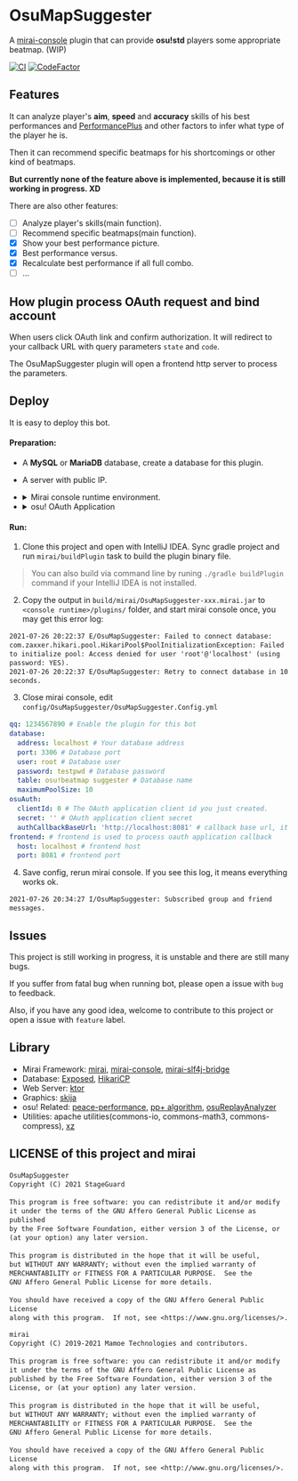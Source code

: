 # OsuMapSuggester

A [mirai-console](https://github.com/mamoe/mirai-console) plugin that can provide **osu!std** players some appropriate beatmap. (WIP)

[![CI](https://github.com/StageGuard/OsuMapSuggester/actions/workflows/build.yml/badge.svg)](https://github.com/StageGuard/OsuMapSuggester/actions/workflows/build.yml) [![CodeFactor](https://www.codefactor.io/repository/github/stageguard/osumapsuggester/badge/main)](https://www.codefactor.io/repository/github/stageguard/osumapsuggester/overview/main)

## Features

It can analyze player's **aim**, **speed** and **accuracy** skills of his best performances and [PerformancePlus](https://syrin.me/pp+/) and other factors to infer what type of the player he is.

Then it can recommend specific beatmaps for his shortcomings or other kind of beatmaps.

**But currently none of the feature above is implemented, because it is still working in progress. XD**

There are also other features: 

- [ ] Analyze player's skills(main function).
- [ ] Recommend specific beatmaps(main function).
- [x] Show your best performance picture.
- [x] Best performance versus.
- [x] Recalculate best performance if all full combo.
- [ ] ...

## How plugin process OAuth request and bind account

When users click OAuth link and confirm authorization. It will redirect to your callback URL with query parameters `state` and `code`. 

The OsuMapSuggester plugin will open a frontend http server to process the parameters.

## Deploy

It is easy to deploy this bot.

#### Preparation: 

- A **MySQL** or **MariaDB** database, create a database for this plugin.

- A server with public IP.

- <details> <summary>Mirai console runtime environment.</summary>
      Learn how to setup mirai console: <a href="https://github.com/mamoe/mirai/blob/dev/docs/UserManual.md">https://github.com/mamoe/mirai/blob/dev/docs/UserManual.md</a>
  </details>

- <details> <summary>osu! OAuth Application</summary>
		1. Go to <a href="https://osu.ppy.sh/home/account/edit">https://osu.ppy.sh/home/account/edit</a><br><br>
      2. Click <b>New OAuth Application</b><br>
      <img src="static/new_oauth_app_button.png"/><br><br>
      3. Set <b>Application Callback URL</b> to <b>http://&lt;your server ip or domain name&gt;:port/authCallback</b><br>
      <img src="static/new_oauth_app.png" height="200"/><br><br>
      4. Copy <b>Client Id</b> and <b>Client Secrect</b>.<br>
      <img src="static/oauth.png" height="200"/>
  </details>

#### Run: 

1. Clone this project and open with IntelliJ IDEA. Sync gradle project and run `mirai/buildPlugin` task to build the plugin binary file.

> You can also build via command line by runing `./gradle buildPlugin` command if your IntelliJ IDEA is not installed.

2. Copy the output in `build/mirai/OsuMapSuggester-xxx.mirai.jar` to `<console runtime>/plugins/` folder, and start mirai console once, you may get this error log: 

```
2021-07-26 20:22:37 E/OsuMapSuggester: Failed to connect database: com.zaxxer.hikari.pool.HikariPool$PoolInitializationException: Failed to initialize pool: Access denied for user 'root'@'localhost' (using password: YES).
2021-07-26 20:22:37 E/OsuMapSuggester: Retry to connect database in 10 seconds.
```

3. Close mirai console, edit `config/OsuMapSuggester/OsuMapSuggester.Config.yml`

```yaml
qq: 1234567890 # Enable the plugin for this bot
database: 
  address: localhost # Your database address
  port: 3306 # Database port
  user: root # Database user
  password: testpwd # Database password
  table: osu!beatmap suggester # Database name
  maximumPoolSize: 10
osuAuth: 
  clientId: 0 # The OAuth application client id you just created.
  secret: '' # OAuth application client secret
  authCallbackBaseUrl: 'http://localhost:8081' # callback base url, it is for generating OAuth link when users bind qq account, must be same with OAuth application callback base url(no "/authCallback").
frontend: # frontend is used to process oauth application callback
  host: localhost # frontend host
  port: 8081 # frontend port
```

4. Save config, rerun mirai console. If you see this log, it means everything works ok.

```
2021-07-26 20:34:27 I/OsuMapSuggester: Subscribed group and friend messages.
```

## Issues

This project is still working in progress, it is unstable and there are still many bugs.

If you suffer from fatal bug when running bot, please open a issue with `bug` to feedback.

Also, if you have any good idea, welcome to contribute to this project or open a issue with `feature` label.

## Library

- Mirai Framework: [mirai](https://github.com/mamoe/mirai/), [mirai-console](https://github.com/mamoe/mirai-console), [mirai-slf4j-bridge](https://github.com/project-mirai/mirai-slf4j-bridge)
- Database: [Exposed](https://github.com/JetBrains/Exposed), [HikariCP](https://github.com/brettwooldridge/HikariCP)
- Web Server: [ktor](https://github.com/ktorio/ktor)
- Graphics: [skija](https://github.com/JetBrains/skija)
- osu! Related: [peace-performance](https://github.com/Pure-Peace/peace-performance), [pp+ algorithm](https://github.com/Syriiin/osu), [osuReplayAnalyzer](https://github.com/firedigger/osuReplayAnalyzer)
- Utilities: apache utilities(commons-io, commons-math3, commons-compress), [xz](https://tukaani.org/xz/java.html)

## LICENSE of this project and mirai

```
OsuMapSuggester
Copyright (C) 2021 StageGuard

This program is free software: you can redistribute it and/or modify
it under the terms of the GNU Affero General Public License as published
by the Free Software Foundation, either version 3 of the License, or
(at your option) any later version.

This program is distributed in the hope that it will be useful,
but WITHOUT ANY WARRANTY; without even the implied warranty of
MERCHANTABILITY or FITNESS FOR A PARTICULAR PURPOSE.  See the
GNU Affero General Public License for more details.

You should have received a copy of the GNU Affero General Public License
along with this program.  If not, see <https://www.gnu.org/licenses/>.
```

```
mirai
Copyright (C) 2019-2021 Mamoe Technologies and contributors.

This program is free software: you can redistribute it and/or modify
it under the terms of the GNU Affero General Public License as
published by the Free Software Foundation, either version 3 of the
License, or (at your option) any later version.

This program is distributed in the hope that it will be useful,
but WITHOUT ANY WARRANTY; without even the implied warranty of
MERCHANTABILITY or FITNESS FOR A PARTICULAR PURPOSE.  See the
GNU Affero General Public License for more details.

You should have received a copy of the GNU Affero General Public License
along with this program.  If not, see <http://www.gnu.org/licenses/>.
```
